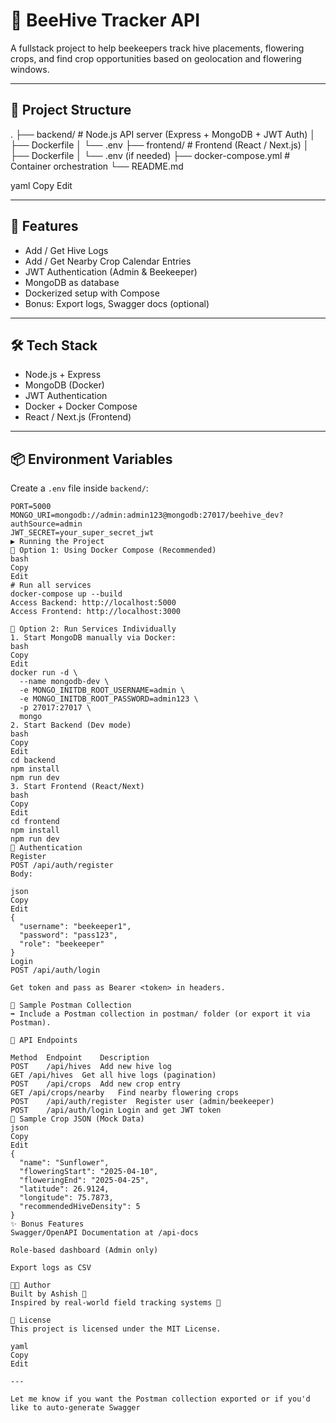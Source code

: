 # 🐝 BeeHive Tracker API

A fullstack project to help beekeepers track hive placements, flowering crops, and find crop opportunities based on geolocation and flowering windows.

---

## 📁 Project Structure

. ├── backend/ # Node.js API server (Express + MongoDB + JWT Auth) │ ├── Dockerfile │ └── .env ├── frontend/ # Frontend (React / Next.js) │ ├── Dockerfile │ └── .env (if needed) ├── docker-compose.yml # Container orchestration └── README.md

yaml
Copy
Edit

---

## 🚀 Features

- Add / Get Hive Logs
- Add / Get Nearby Crop Calendar Entries
- JWT Authentication (Admin & Beekeeper)
- MongoDB as database
- Dockerized setup with Compose
- Bonus: Export logs, Swagger docs (optional)

---

## 🛠️ Tech Stack

- Node.js + Express
- MongoDB (Docker)
- JWT Authentication
- Docker + Docker Compose
- React / Next.js (Frontend)

---

## 📦 Environment Variables

Create a `.env` file inside `backend/`:

```env
PORT=5000
MONGO_URI=mongodb://admin:admin123@mongodb:27017/beehive_dev?authSource=admin
JWT_SECRET=your_super_secret_jwt
▶️ Running the Project
🔸 Option 1: Using Docker Compose (Recommended)
bash
Copy
Edit
# Run all services
docker-compose up --build
Access Backend: http://localhost:5000
Access Frontend: http://localhost:3000

🔸 Option 2: Run Services Individually
1. Start MongoDB manually via Docker:
bash
Copy
Edit
docker run -d \
  --name mongodb-dev \
  -e MONGO_INITDB_ROOT_USERNAME=admin \
  -e MONGO_INITDB_ROOT_PASSWORD=admin123 \
  -p 27017:27017 \
  mongo
2. Start Backend (Dev mode)
bash
Copy
Edit
cd backend
npm install
npm run dev
3. Start Frontend (React/Next)
bash
Copy
Edit
cd frontend
npm install
npm run dev
🔐 Authentication
Register
POST /api/auth/register
Body:

json
Copy
Edit
{
  "username": "beekeeper1",
  "password": "pass123",
  "role": "beekeeper"
}
Login
POST /api/auth/login

Get token and pass as Bearer <token> in headers.

🧪 Sample Postman Collection
➡️ Include a Postman collection in postman/ folder (or export it via Postman).

📄 API Endpoints

Method	Endpoint	Description
POST	/api/hives	Add new hive log
GET	/api/hives	Get all hive logs (pagination)
POST	/api/crops	Add new crop entry
GET	/api/crops/nearby	Find nearby flowering crops
POST	/api/auth/register	Register user (admin/beekeeper)
POST	/api/auth/login	Login and get JWT token
📂 Sample Crop JSON (Mock Data)
json
Copy
Edit
{
  "name": "Sunflower",
  "floweringStart": "2025-04-10",
  "floweringEnd": "2025-04-25",
  "latitude": 26.9124,
  "longitude": 75.7873,
  "recommendedHiveDensity": 5
}
✨ Bonus Features
Swagger/OpenAPI Documentation at /api-docs

Role-based dashboard (Admin only)

Export logs as CSV

👨‍💻 Author
Built by Ashish 🚀
Inspired by real-world field tracking systems 🐝

📝 License
This project is licensed under the MIT License.

yaml
Copy
Edit

---

Let me know if you want the Postman collection exported or if you'd like to auto-generate Swagger